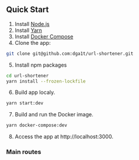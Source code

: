 ## Quick Start

1. Install [Node.js](https://nodejs.org/en/download/)
2. Install [Yarn](https://yarnpkg.com/lang/en/docs/install/)
3. Install [Docker Compose](https://docs.docker.com/compose/install/)
4. Clone the app:

```bash
git clone git@github.com:dga1t/url-shortener.git
```

5. Install npm packages

```bash
cd url-shortener
yarn install --frozen-lockfile
```

6. Build app localy.

```bash
yarn start:dev
```

7. Build and run the Docker image.

```bash
yarn docker-compose:dev
```

8. Access the app at http://localhost:3000.

### Main routes
